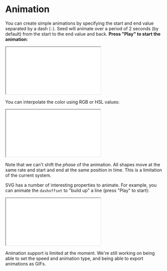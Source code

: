 # Animation

You can create simple animations by specifying the start and end value separated by a dash (`-`). Seed will animate over a period of 2 seconds (by default) from the start to the end value and back. **Press "Play" to start the animation**:

<iframe src="/embed/-L41Z3TFL0FkiNMkASGN"></iframe>


You can interpolate the color using RGB or HSL values:

<iframe src="/embed/-L2a7OTBQQXRQXRqFPhz"></iframe>

Note that we can't shift the *phase* of the animation. All shapes move at the same rate and start and end at the same position in time. This is a limitation of the current system.

SVG has a number of interesting properties to animate. For example, you can animate the `dashoffset` to "build up" a line (press "Play" to start):

<iframe src="/embed/-L41a3-q1wxzBc-9F61E"></iframe>

Animation support is limited at the moment. We're still working on being able to set the speed and animation type, and being able to export animations as GIFs.
